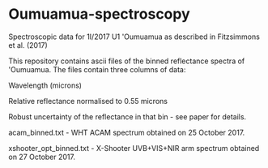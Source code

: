 # Oumuamua-spectroscopy
Spectroscopic data for 1I/2017 U1 'Oumuamua as described in Fitzsimmons et al. (2017)

This repository contains ascii files of the binned reflectance spectra of 'Oumuamua. The files contain three columns of data:

Wavelength (microns)

Relative reflectance normalised to 0.55 microns

Robust uncertainty of the reflectance in that bin - see paper for details.


acam_binned.txt - WHT ACAM spectrum obtained on 25 October 2017.

xshooter_opt_binned.txt - X-Shooter UVB+VIS+NIR arm spectrum obtained on 27 October 2017.
